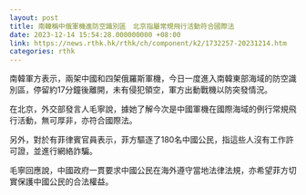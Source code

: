 ```yaml
---
layout: post
title: 南韓稱中俄軍機進防空識別區　北京指屬常規飛行活動符合國際法
date: 2023-12-14 15:54:28.000000000 +08:00
link: https://news.rthk.hk/rthk/ch/component/k2/1732257-20231214.htm
categories: rthk
---
```


南韓軍方表示，兩架中國和四架俄羅斯軍機，今日一度進入南韓東部海域的防空識別區，停留約17分鐘後離開，未有侵犯領空，軍方出動戰機以防突發情況。

在北京，外交部發言人毛寧說，據她了解今次是中國軍機在國際海域的例行常規飛行活動，無可厚非，亦符合國際法。

另外，對於有菲律賓官員表示，菲方驅逐了180名中國公民，指這些人沒有工作許可證，並進行網絡詐騙。

毛寧回應說，中國政府一貫要求中國公民在海外遵守當地法律法規，亦希望菲方切實保護中國公民的合法權益。
